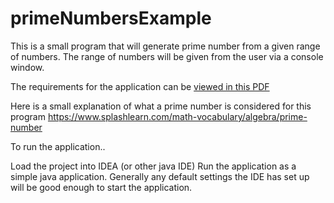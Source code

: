 # primeNumbersExample

This is a small program that will generate prime number from a given range of numbers.
The range of numbers will be given from the user via a console window.

The requirements for the application can be [viewed in this PDF](https://github.com/rwaggoner/primeNumbersExample/blob/main/primeNumberExample.iml)

Here is a small explanation of what a prime number is considered for this program
https://www.splashlearn.com/math-vocabulary/algebra/prime-number


To run the application..

Load the project into IDEA (or other java IDE)
Run the application as a simple java application. 
  Generally any default settings the IDE has set up will be good enough to start the application.
  
 









